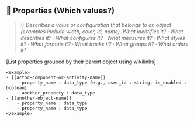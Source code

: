 ## 📝 Properties (Which values?)
> 💡 *Describes a value or configuration that belongs to an object (examples include width, color, id, name). What identifies it? · What describes it? · What configures it? · What measures it? · What styles it? · What formats it? · What tracks it? · What groups it? · What orders it?*

[List properties grouped by their parent object using wikilinks]

```
<example>
- [[actor-component-or-activity-name]]
    - property_name : data_type (e.g., user_id : string, is_enabled : boolean)
    - another_property : data_type
- [[another-object-name]]
    - property_name : data_type
    - property_name : data_type
</example>
```